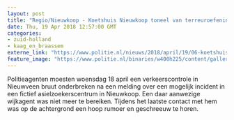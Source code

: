 ```yaml
---
layout: post
title: "Regio/Nieuwkoop - Koetshuis Nieuwkoop toneel van terreuroefening"
date: Thu, 19 Apr 2018 12:57:00 GMT
categories: 
- zuid-holland 
- kaag_en_braassem 
externe_link: "https://www.politie.nl/nieuws/2018/april/19/06-koetshuis-nieuwkoop-toneel-van-terreuroefening.html"
feature_image: "https://www.politie.nl/binaries/w400h225/content/gallery/politie/nieuws/2018/april/06-dh/terreuroefening-nieuwkoop-foto-internet-watermerk.jpg"
---
```


Politieagenten moesten woensdag 18 april een verkeerscontrole in Nieuwveen bruut onderbreken na een melding over een mogelijk incident in een fictief asielzoekerscentrum in Nieuwkoop. Een daar aanwezige wijkagent was niet meer te bereiken. Tijdens het laatste contact met hem was op de achtergrond een hoop rumoer en geschreeuw te horen.
